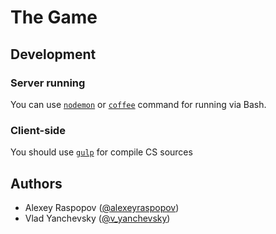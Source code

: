 # The Game

## Development

### Server running

You can use [`nodemon`](http://nodemon.io) or [`coffee`](http://coffeescript.org/#usage) command for running via Bash.

### Client-side

You should use [`gulp`](http://gulpjs.com) for compile CS sources

## Authors

 * Alexey Raspopov ([@alexeyraspopov](https://twitter.com/alexeyraspopov))
 * Vlad Yanchevsky ([@v_yanchevsky](https://twitter.com/v_yanchevsky))
